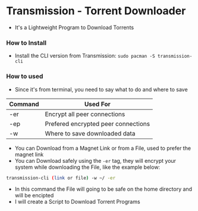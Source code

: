 # Transmission - Torrent Downloader

* It's a Lightweight Program to Download Torrents

### How to Install

* Install the CLI version from Transmission: `sudo pacman -S transmission-cli`

### How to used

* Since it's from terminal, you need to say what to do and where to save

Command|Used For
|---|---|
-er|Encrypt all peer connections
-ep|Prefered encrypted peer connections
-w| Where to save downloaded data

* You can Download from a Magnet Link or from a File, used to prefer the magnet link
* You can Download safely using the `-er` tag, they will encrypt your system while downloading the File, like the example below:

```sh
transmission-cli (link or file) -w ~/ -er
```
* In this command the File will going to be safe on the home directory and will be encipted
* I will create a Script to Download Torrent Programs

